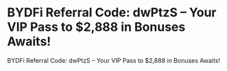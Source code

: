 # BYDFi Referral Code: dwPtzS – Your VIP Pass to $2,888 in Bonuses Awaits!


BYDFi Referral Code: dwPtzS – Your VIP Pass to $2,888 in Bonuses Awaits!

